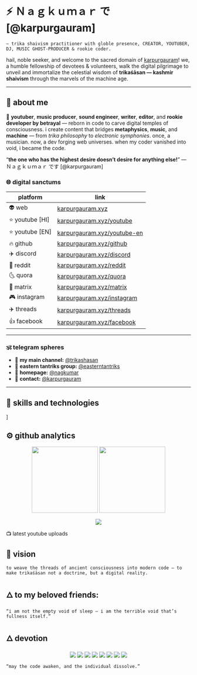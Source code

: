 # ⚡ Ｎａｇｋｕｍａｒ で [@karpurgauram] 

`— trika shaivism practitioner with globle presence, CREATOR, YOUTUBER, DJ, MUSIC GHOST-PRODUCER & rookie coder.`

hail, noble seeker, and welcome to the sacred domain of [karpurgauram](https://karpurgauram.xyz/)!
we, a humble fellowship of devotees & volunteers, walk the digital pilgrimage to unveil and immortalize the celestial wisdom of **trikaśāsan — kashmir shaivism** through the marvels of the machine age.  

---

## 🌺 about me  

🎥 **youtuber**, **music producer**, **sound engineer**, **writer**, **editor**, and **rookie developer by betrayal** — reborn in code to carve digital temples of consciousness. i create content that bridges **metaphysics**, **music**, and **machine** — from *trika philosophy* to *electronic symphonies*. once, a musician. now, a dev forging web universes. when my coder vanished into void, i became the code.

“**the one who has the highest desire doesn’t desire for anything else!**”  — Ｎａｇｋｕｍａｒ です [@karpurgauram]

### 🌐 digital sanctums

| platform | link |
|-----------|------|
| 👽 web | [karpurgauram.xyz](https://karpurgauram.xyz) |
| ⭐️ youtube [HI] | [karpurgauram.xyz/youtube](https://karpurgauram.xyz/youtube) |
| ⭐️ youtube [EN] | [karpurgauram.xyz/youtube-en](https://karpurgauram.xyz/youtube-en) |
| 🔥 github | [karpurgauram.xyz/github](https://karpurgauram.xyz/github) |
| ✈️ discord | [karpurgauram.xyz/discord](https://karpurgauram.xyz/discord) |
| 💎 reddit | [karpurgauram.xyz/reddit](https://karpurgauram.xyz/reddit) |
| 🌜 quora | [karpurgauram.xyz/quora](https://karpurgauram.xyz/quora) |
| 🙂 matrix | [karpurgauram.xyz/matrix](https://karpurgauram.xyz/matrix) |
| 🎮 instagram | [karpurgauram.xyz/instagram](https://karpurgauram.xyz/instagram) |
| ✈️ threads | [karpurgauram.xyz/threads](https://karpurgauram.xyz/threads) |
| 👍 facebook | [karpurgauram.xyz/facebook](https://karpurgauram.xyz/facebook) |

---

### 🕉️ telegram spheres

- 🐍 **my main channel:** [@trikashasan](https://t.me/trikashasan)  
- 🧿 **eastern tantriks group:** [@easterntantriks](https://t.me/easterntantriks)  
- 🌸 **homepage:** [@nagkumar](https://t.me/nagkumar)  
- 🔮 **contact:** [@karpurgauram](https://t.me/karpurgauram)  

---

## 🧠 skills and technologies

<p class karpurgauram:
    def __init__(self):
        self.trika = "nondual awareness"
        self.human = ["creator", "enlightened nɑːsɪsɪst", "sound engineer"]
<p        self.skills = [
            "Python", "JavaScript", "React", "Next.js", "Tailwind", "Node.js",
            "Django", "Flask", "PostgreSQL", "MongoDB",
            "Adobe PS, PR, PS, ACR", "FL Studio", "Ableton", "DaVinci Resolve",
            "Linux", "DevOps", "Docker", "Git", "API Design",
            "Music Production", "Video Editing", "Creative Direction",
            "Film Scoring", "Spiritual Writing" /> </p>
        ]
   <p def chant(self):
        return "harṣa-viṣvottīrṇaḥ śivaḥ — the joy that transcends all worlds" /> </p>

## ⚙️ github analytics

<p align="center"> <img src="https://github-readme-stats.vercel.app/api?username=karpurgauram&show_icons=true&theme=radical&count_private=true" height="180em" /> <img src="https://github-readme-stats.vercel.app/api/top-langs/?username=karpurgauram&layout=compact&theme=radical" height="180em" /> </p> <p align="center"> <img src="https://github-readme-streak-stats.herokuapp.com?user=karpurgauram&theme=radical&date_format=j%20M%5B%20Y%5D" /> </p>

📺 latest youtube uploads

<!-- YOUTUBE:START --> <!-- dynamic content from python script will appear here --> <!-- YOUTUBE:END -->

## 🌌 vision

`to weave the threads of ancient consciousness into modern code — to make trikaśāsan not a doctrine, but a digital reality.`

## 🜂 to my beloved friends:

`“i am not the empty void of sleep — i am the terrible void that’s fullness itself.”`

## 🜂 devotion

<p align="center"> <img src="https://img.shields.io/badge/python-black?style=for-the-badge&logo=python" /> <img src="https://img.shields.io/badge/react-blue?style=for-the-badge&logo=react" /> <img src="https://img.shields.io/badge/next.js-black?style=for-the-badge&logo=nextdotjs" /> <img src="https://img.shields.io/badge/linux-gray?style=for-the-badge&logo=linux" /> <img src="https://img.shields.io/badge/fl%20studio-orange?style=for-the-badge&logo=flstudio" /> <img src="https://img.shields.io/badge/premiere_pro-purple?style=for-the-badge&logo=adobepremierepro" /> <img src="https://img.shields.io/badge/after_effects-purple?style=for-the-badge&logo=adobeaftereffects" /> <img src="https://img.shields.io/badge/photoshop-purple?style=for-the-badge&logo=adobephotoshop" /> </p>

`“may the code awaken, and the individual dissolve.”`
